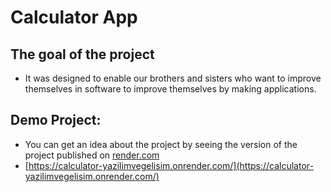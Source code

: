 # Calculator App

## The goal of the project
- It was designed to enable our brothers and sisters who want to improve themselves in software to improve themselves by making applications.

## Demo Project:
- You can get an idea about the project by seeing the version of the project published on [render.com](https://render.com/)
- [https://calculator-yazilimvegelisim.onrender.com/](https://calculator-yazilimvegelisim.onrender.com/)
